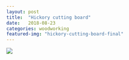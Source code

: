 ```yaml
---
layout: post
title:  "Hickory cutting board"
date:   2018-08-23
categories: woodworking
featured-img: "hickory-cutting-board-final"
---
```


<img src="https://lh3.googleusercontent.com/6U6ZQUB70oWAWqB5MZFbvmEn0uzrZ4nI-4Kss7GGaS0vr5eDFW-LwhOngSRll58yjCsPCWR1NLMcz9hLspWfMPbMBffjt_PNlCkbRQVX165869LBVQgddPFgfFy3MTmLJGYYNI2JRV5UiKa0O_8gx0xBD2qeufAIi3Vn4YTI-B9tXUqchSWR7YVx73W9PEIagjabl5V84giLMNgpPqmzrXPnrrJ5P4QOzhS0sNIhSykC51OLrDgjtmxWKGNAkEIciInNo7Ei3ElhCxwfqqbDCu7juuIRWtAaR0TKYE6n1_KMhUXCsWoWZh5-4Teg8cCj91xO0orGZFbKtr8whWSz1gNyn-lfn0Z9tqYPtVsvGhhYIRlvkb49qeeMZP8GHK1aGSO6hbrm2kwPi5i0x78QDsoftgoD15ZJckyNRKglsaojww_-mJm7WGytlXss2EcgIVrBF0MMqKDUuRN7Psb-gRpK5Le-Vrb08sRscxBR66k04xyR5cdcHjx5Qo_KloH9w-MtfgFGKFP-YGvqe3ElTNltTxqem0Iv9YfUEW-RqmIkVYLRA9XqfAKhXNK1oTEZd6PGCue1p_V0DPCuALYLfV3LuqCf8qaAptaAYL64kAHJYOHwHj-YthpsG43R3mVZB83KKOTxeI8KFEoUQKFbrkOQwPw5X8XdH6aDHITa2w-QtEp3_qj3GuMygA=w675-h1012-no">